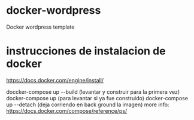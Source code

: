 # docker-wordpress
Docker wordpress template

# instrucciones de instalacion de docker
https://docs.docker.com/engine/install/

doccker-compose up --build (levantar y construir para la primera vez)
docker-compose up (para levantar si ya fue construido)
docker-compose up --detach (deja corriendo en back ground la imagen)
more info: https://docs.docker.com/compose/reference/ps/
